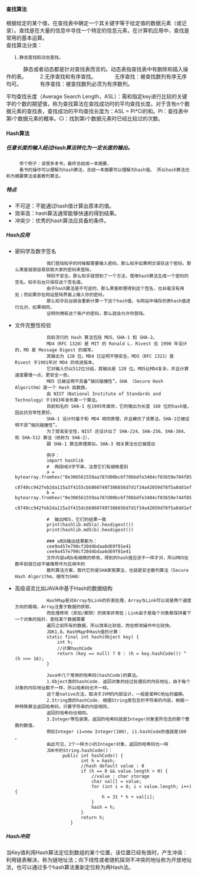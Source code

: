 #### 查找算法
根据给定的某个值，在查找表中确定一个其关键字等于给定值的数据元素（或记录）。查找是在大量的信息中寻找一个特定的信息元素，在计算机应用中，查找是常用的基本运算。<br/>
查找算法分类：

       1.静态查找和动态查找。
　　　 静态或者动态都是针对查找表而言的。动态表指查找表中有删除和插入操作的表。
　　   2.无序查找和有序查找。
　　　 无序查找：被查找数列有序无序均可。
　　　 有序查找：被查找数列必须为有序数列。
    
平均查找长度（Average Search Length，ASL）：需和指定key进行比较的关键字的个数的期望值，称为查找算法在查找成功时的平均查找长度。对于含有n个数据元素的查找表，查找成功的平均查找长度为：ASL = Pi*Ci的和。Pi：查找表中第i个数据元素的概率。Ci：找到第i个数据元素时已经比较过的次数。
#### Hash算法
##### 任意长度的输入经过Hash算法转化为一定长度的输出。

         举个例子：读很多本书，最终总结成一本摘要，
         看书的操作可以理解为hash算法，总结一本摘要可以理解为hash值。 所以hash算法也称为摘要算法或者散列算法。
##### 特点
* 不可逆：不能通过hash值计算出原本的值。
* 效率高：hash算法通常能够快速的得到结果。
* 冲突少：优秀的hash算法应具备的条件。
##### Hash应用
* 密码学及数字签名
                  
                  我们登陆知乎的时候都需要输入密码，那么知乎如果明文保存这个密码，那么黑客就很容易窃取大家的密码来登陆，
                  特别不安全。那么知乎就想到了一个方法，使用hash算法生成一个密码的签名，知乎后台只保存这个签名值。
                  由于hash算法是不可逆的，那么黑客即便得到这个签名，也丝毫没有用处；而如果你在网站登陆界面上输入你的密码，
                  那么知乎后台就会重新计算一下这个hash值，与网站中储存的原hash值进行比对，如果相同，
                  证明你拥有这个账户的密码，那么就会允许你登陆。
* 文件完整性校验
                  
                  目前流行的 Hash 算法包括 MD5、SHA-1 和 SHA-2。
                  MD4（RFC 1320）是 MIT 的 Ronald L. Rivest 在 1990 年设计的，MD 是 Message Digest 的缩写。
                  其输出为 128 位。MD4 已证明不够安全。MD5（RFC 1321）是 Rivest 于1991年对 MD4 的改进版本。
                  它对输入仍以512位分组，其输出是 128 位。MD5比MD4复杂，并且计算速度要慢一点，更安全一些。
                  MD5 已被证明不具备”强抗碰撞性”。SHA （Secure Hash Algorithm）是一个 Hash 函数族，
                  由 NIST（National Institute of Standards and Technology）于1993年发布第一个算法。
                  目前知名的 SHA-1 在1995年面世，它的输出为长度 160 位的hash值，因此抗穷举性更好。
                  SHA-1 设计时基于和 MD4 相同原理，并且模仿了该算法。SHA-1已被证明不具”强抗碰撞性”。
                  为了提高安全性，NIST 还设计出了 SHA-224、SHA-256、SHA-384，和 SHA-512 算法（统称为 SHA-2），
                  跟 SHA-1 算法原理类似。SHA-3 相关算法也已被提出
                  
                  例子：
                  import hashlib
                  #  两段HEX字节串，注意它们有细微差别
                  a = bytearray.fromhex("0e306561559aa787d00bc6f70bbdfe3404cf03659e704f8534c00ffb659c4
                  c8740cc942feb2da115a3f4155cbb8607497386656d7d1f34a42059d78f5a8dd1ef")
                  b = bytearray.fromhex("0e306561559aa787d00bc6f70bbdfe3404cf03659e744f8534c00ffb659c4
                  c8740cc942feb2da115a3f415dcbb8607497386656d7d1f34a42059d78f5a8dd1ef")

                  #  输出MD5，它们的结果一致
                  print(hashlib.md5(a).hexdigest())
                  print(hashlib.md5(b).hexdigest())

                  ### a和b输出结果都为：
                  cee9a457e790cf20d4bdaa6d69f01e41
                  cee9a457e790cf20d4bdaa6d69f01e41
                  文件内容a和b有细微的修改，得到的hash值应该不一样才对，所以MD5在数年前就已经不被推荐作为应用中的
                  散列算法方案，取代它的是SHA家族算法，也就是安全散列算法（Secure Hash Algorithm，缩写为SHA）
* 高级语言比如JAVA中基于Hash的数据结构

                  HashMap是对Array与Link的折衷处理，Array与Link可以说是两个速度方向的极端，Array注重于数据的获取，
                  而处理修改（添加/删除）的效率非常低；Link由于是每个对象都保持着下一个对象的指针，查找某个数据需要
                  遍历之前所有的数据，所以效率比较低，而在修改操作中比较快。
                  JDK1.8，HashMap中Hash值的计算：
                  static final int hash(Object key) {
                      int h;
                      //计算hashCode
                      return (key == null) ? 0 : (h = key.hashCode()) ^ (h >>> 16);
                  }
                  
                  Java中几个常用的哈希码(hashCode)的算法。
                  1.Object类的hashCode. 返回对象的经过处理后的内存地址，由于每个对象的内存地址都不一样，所以哈希码也不一样。
                  这个是native方法，取决于JVM的内部设计，一般是某种C地址的偏移。
                  2.String类的hashCode. 根据String类包含的字符串的内容，根据一种特殊算法返回哈希码，只要字符串的内容相同，
                  返回的哈希码也相同。
                  3.Integer等包装类，返回的哈希码就是Integer对象里所包含的那个整数的数值，
                  例如Integer i1=new Integer(100), i1.hashCode的值就是100 。
                  由此可见，2个一样大小的Integer对象，返回的哈希码也一样     
                  JDK中的String.hashCode()：
                        public int hashCode() {
                               int h = hash;
                               //hash default value : 0 
                               if (h == 0 && value.length > 0) {
                                   //value : char storage
                                   char val[] = value;
                                   for (int i = 0; i < value.length; i++) {
                                       h = 31 * h + val[i];
                                   }
                                   hash = h;
                               }
                               return h;
                           }              

##### Hash冲突
当Key值利用Hash算法定位到数组的某个位置，该位置已经有值时，产生冲突：利用链表解决，称为链地址法；向下线性或者随机探测不冲突的地址称为开放地址法，也可以通过多个hash算法重新定位称为再Hash法。
  
